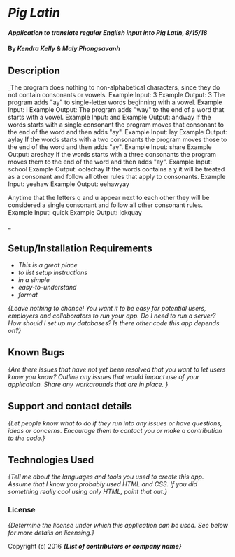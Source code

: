 # _Pig Latin_

#### _Application to translate regular English input into Pig Latin, 8/15/18_

#### By _**Kendra Kelly & Maly Phongsavanh**_

## Description

_The program does nothing to non-alphabetical characters, since they do not contain consonants or vowels.
Example Input: 3
Example Output: 3
The program adds "ay" to single-letter words beginning with a vowel.
Example Input: i
Example Output:
The program adds "way" to the end of a word that starts with a vowel.
Example Input: and
Example Output: andway
If the words starts with a single consonant the program moves that consonant to the end of the word and then adds "ay".
Example Input: lay
Example Output: aylay
If the words starts with a two consonants the program moves those to the end of the word and then adds "ay".
Example Input: share
Example Output: areshay
If the words starts with a three consonants the program moves them to the end of the word and then adds "ay".
Example Input: school
Example Output: oolschay
If the words contains a y it will be treated as a consonant and follow all other rules that apply to consonants.
Example Input: yeehaw
Example Output: eehawyay

Anytime that the letters q and u appear next to each other they will be considered a single consonant and follow all other consonant rules.
Example Input: quick
Example Output: ickquay



_

## Setup/Installation Requirements

* _This is a great place_
* _to list setup instructions_
* _in a simple_
* _easy-to-understand_
* _format_

_{Leave nothing to chance! You want it to be easy for potential users, employers and collaborators to run your app. Do I need to run a server? How should I set up my databases? Is there other code this app depends on?}_

## Known Bugs

_{Are there issues that have not yet been resolved that you want to let users know you know?  Outline any issues that would impact use of your application.  Share any workarounds that are in place. }_

## Support and contact details

_{Let people know what to do if they run into any issues or have questions, ideas or concerns.  Encourage them to contact you or make a contribution to the code.}_

## Technologies Used

_{Tell me about the languages and tools you used to create this app. Assume that I know you probably used HTML and CSS. If you did something really cool using only HTML, point that out.}_

### License

*{Determine the license under which this application can be used.  See below for more details on licensing.}*

Copyright (c) 2016 **_{List of contributors or company name}_**

